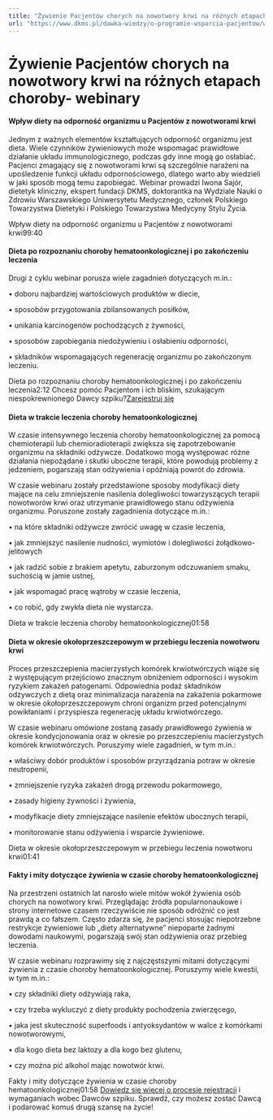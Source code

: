 ```yaml
---
title: "Żywienie Pacjentów chorych na nowotwory krwi na różnych etapach choroby- webinary"
url: "https://www.dkms.pl/dawka-wiedzy/o-programie-wsparcia-pacjentow/webinary-zywienie"
---
```


# Żywienie Pacjentów chorych na nowotwory krwi na różnych etapach choroby- webinary

#### Wpływ diety na odporność organizmu u Pacjentów z nowotworami krwi


Jednym z ważnych elementów kształtujących odporność organizmu jest dieta. Wiele czynników żywieniowych może wspomagać prawidłowe działanie układu immunologicznego, podczas gdy inne mogą go osłabiać. Pacjenci zmagający się z nowotworami krwi są szczególnie narażeni na upośledzenie funkcji układu odpornościowego, dlatego warto aby wiedzieli w jaki sposób mogą temu zapobiegać. Webinar prowadzi Iwona Sajór, dietetyk kliniczny, ekspert fundacji DKMS, doktorantka na Wydziale Nauki o Zdrowiu Warszawskiego Uniwersytetu Medycznego, członek Polskiego Towarzystwa Dietetyki i Polskiego Towarzystwa Medycyny Stylu Życia.


Wpływ diety na odporność organizmu u Pacjentów z nowotworami krwi99:40
#### Dieta po rozpoznaniu choroby hematoonkologicznej i po zakończeniu leczenia


Drugi z cyklu webinar porusza wiele zagadnień dotyczących m.in.:  

• doboru najbardziej wartościowych produktów w diecie,  

• sposobów przygotowania zbilansowanych posiłków,  

• unikania karcinogenów pochodzących z żywności,  

• sposobów zapobiegania niedożywieniu i osłabieniu odporności,  

• składników wspomagających regenerację organizmu po zakończonym leczeniu.  




Dieta po rozpoznaniu choroby hematoonkologicznej i po zakończeniu leczenia2:12
Chcesz pomóc Pacjentom i ich bliskim, szukającym niespokrewnionego Dawcy szpiku?[Zarejestruj się](/zarejestruj-sie-teraz "Zarejestruj sie teraz")
#### Dieta w trakcie leczenia choroby hematoonkologicznej


W czasie intensywnego leczenia choroby hematoonkologicznej za pomocą chemioterapii lub chemioradioterapii zwiększa się zapotrzebowanie organizmu na składniki odżywcze. Dodatkowo mogą występować różne działania niepożądane i skutki uboczne terapii, które powodują problemy z jedzeniem, pogarszają stan odżywienia i opóźniają powrót do zdrowia.   

W czasie webinaru zostały przedstawione sposoby modyfikacji diety mające na celu zmniejszenie nasilenia dolegliwości towarzyszących terapii nowotworów krwi oraz utrzymanie prawidłowego stanu odżywienia organizmu. Poruszone zostały zagadnienia dotyczące m.in.:  

• na które składniki odżywcze zwrócić uwagę w czasie leczenia,  

• jak zmniejszyć nasilenie nudności, wymiotów i dolegliwości żołądkowo\-jelitowych  

• jak radzić sobie z brakiem apetytu, zaburzonym odczuwaniem smaku, suchością w jamie ustnej,  

• jak wspomagać pracę wątroby w czasie leczenia,  

• co robić, gdy zwykła dieta nie wystarcza.


  



Dieta w trakcie leczenia choroby hematoonkologicznej01:58
#### Dieta w okresie okołoprzeszczepowym w przebiegu leczenia nowotworu krwi


Proces przeszczepienia macierzystych komórek krwiotwórczych wiąże się z występującym przejściowo znacznym obniżeniem odporności i wysokim ryzykiem zakażeń patogenami. Odpowiednia podaż składników odżywczych z dietą oraz minimalizacja narażenia na zakażenia pokarmowe w okresie okołoprzeszczepowym chroni organizm przed potencjalnymi powikłaniami i przyspiesza regenerację układu krwiotwórczego.  

W czasie webinaru omówione zostaną zasady prawidłowego żywienia w okresie kondycjonowania oraz w okresie po przeszczepieniu macierzystych komórek krwiotwórczych. Poruszymy wiele zagadnień, w tym m.in.:  

• właściwy dobór produktów i sposobów przyrządzania potraw w okresie neutropenii,  

• zmniejszenie ryzyka zakażeń drogą przewodu pokarmowego,  

• zasady higieny żywności i żywienia,  

• modyfikacje diety zmniejszające nasilenie efektów ubocznych terapii,  

• monitorowanie stanu odżywienia i wsparcie żywieniowe.


  



Dieta w okresie okołoprzeszczepowym w przebiegu leczenia nowotworu krwi01:41
#### Fakty i mity dotyczące żywienia w czasie choroby hematoonkologicznej


Na przestrzeni ostatnich lat narosło wiele mitów wokół żywienia osób chorych na nowotwory krwi. Przeglądając źródła popularnonaukowe i strony internetowe czasem rzeczywiście nie sposób odróżnić co jest prawdą a co fałszem. Często zdarza się, że pacjenci stosując niepotrzebne restrykcje żywieniowe lub „diety alternatywne” niepoparte żadnymi dowodami naukowymi, pogarszają swój stan odżywienia oraz przebieg leczenia.   

W czasie webinaru rozprawimy się z najczęstszymi mitami dotyczącymi żywienia z czasie choroby hematoonkologicznej. Poruszymy wiele kwestii, w tym m.in.:


  

• czy składniki diety odżywiają raka,  

• czy trzeba wykluczyć z diety produkty pochodzenia zwierzęcego,  

• jaka jest skuteczność superfoods i antyoksydantów w walce z komórkami nowotworowymi,  

• dla kogo dieta bez laktozy a dla kogo bez glutenu,  

• czy można pić alkohol mając nowotwór krwi.


Fakty i mity dotyczące żywienia w czasie choroby hematoonkologicznej01:58
[Dowiedz się więcej o procesie rejestracji](https://www.dkms.pl/dawka-wiedzy/o-rejestracji) i wymaganiach wobec Dawców szpiku. Sprawdź, czy możesz zostać Dawcą i podarować komuś drugą szansę na życie!


